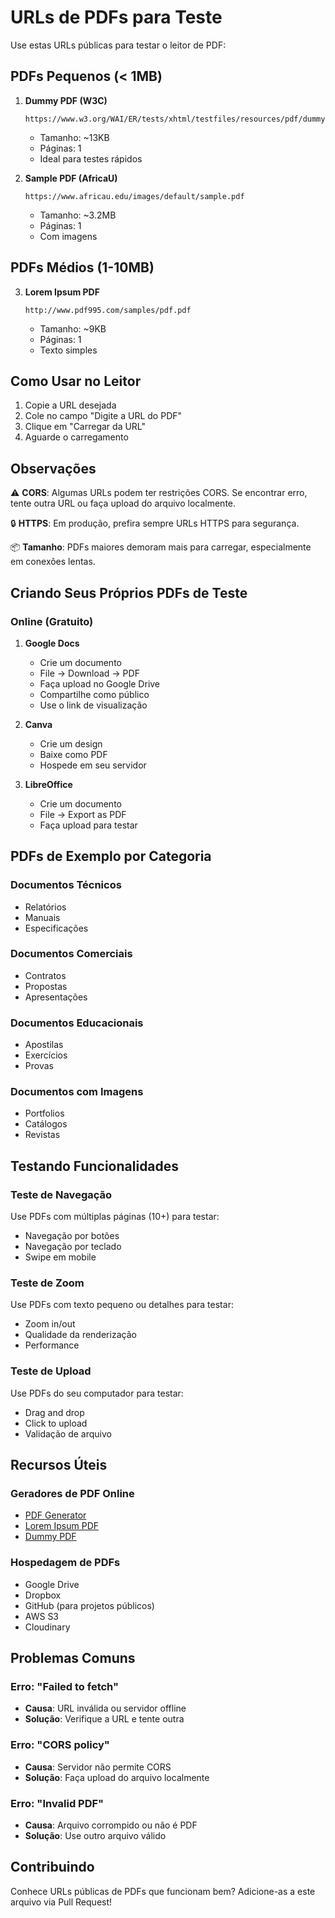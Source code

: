 # URLs de PDFs para Teste

Use estas URLs públicas para testar o leitor de PDF:

## PDFs Pequenos (< 1MB)

1. **Dummy PDF (W3C)**
   ```
   https://www.w3.org/WAI/ER/tests/xhtml/testfiles/resources/pdf/dummy.pdf
   ```
   - Tamanho: ~13KB
   - Páginas: 1
   - Ideal para testes rápidos

2. **Sample PDF (AfricaU)**
   ```
   https://www.africau.edu/images/default/sample.pdf
   ```
   - Tamanho: ~3.2MB
   - Páginas: 1
   - Com imagens

## PDFs Médios (1-10MB)

3. **Lorem Ipsum PDF**
   ```
   http://www.pdf995.com/samples/pdf.pdf
   ```
   - Tamanho: ~9KB
   - Páginas: 1
   - Texto simples

## Como Usar no Leitor

1. Copie a URL desejada
2. Cole no campo "Digite a URL do PDF"
3. Clique em "Carregar da URL"
4. Aguarde o carregamento

## Observações

⚠️ **CORS**: Algumas URLs podem ter restrições CORS. Se encontrar erro, tente outra URL ou faça upload do arquivo localmente.

🔒 **HTTPS**: Em produção, prefira sempre URLs HTTPS para segurança.

📦 **Tamanho**: PDFs maiores demoram mais para carregar, especialmente em conexões lentas.

## Criando Seus Próprios PDFs de Teste

### Online (Gratuito)

1. **Google Docs**
   - Crie um documento
   - File → Download → PDF
   - Faça upload no Google Drive
   - Compartilhe como público
   - Use o link de visualização

2. **Canva**
   - Crie um design
   - Baixe como PDF
   - Hospede em seu servidor

3. **LibreOffice**
   - Crie um documento
   - File → Export as PDF
   - Faça upload para testar

## PDFs de Exemplo por Categoria

### Documentos Técnicos
- Relatórios
- Manuais
- Especificações

### Documentos Comerciais
- Contratos
- Propostas
- Apresentações

### Documentos Educacionais
- Apostilas
- Exercícios
- Provas

### Documentos com Imagens
- Portfolios
- Catálogos
- Revistas

## Testando Funcionalidades

### Teste de Navegação
Use PDFs com múltiplas páginas (10+) para testar:
- Navegação por botões
- Navegação por teclado
- Swipe em mobile

### Teste de Zoom
Use PDFs com texto pequeno ou detalhes para testar:
- Zoom in/out
- Qualidade da renderização
- Performance

### Teste de Upload
Use PDFs do seu computador para testar:
- Drag and drop
- Click to upload
- Validação de arquivo

## Recursos Úteis

### Geradores de PDF Online
- [PDF Generator](https://www.pdf-generator.com/)
- [Lorem Ipsum PDF](https://www.lorem-ipsum.info/)
- [Dummy PDF](https://dummypdf.com/)

### Hospedagem de PDFs
- Google Drive
- Dropbox
- GitHub (para projetos públicos)
- AWS S3
- Cloudinary

## Problemas Comuns

### Erro: "Failed to fetch"
- **Causa**: URL inválida ou servidor offline
- **Solução**: Verifique a URL e tente outra

### Erro: "CORS policy"
- **Causa**: Servidor não permite CORS
- **Solução**: Faça upload do arquivo localmente

### Erro: "Invalid PDF"
- **Causa**: Arquivo corrompido ou não é PDF
- **Solução**: Use outro arquivo válido

## Contribuindo

Conhece URLs públicas de PDFs que funcionam bem? 
Adicione-as a este arquivo via Pull Request!
